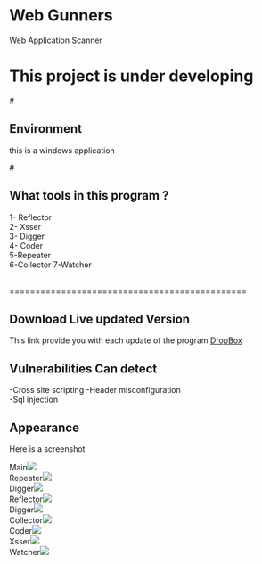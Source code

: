 # Web Gunners <br />
Web Application Scanner 

<h1>This project is under developing</h1>
#<h2> Environment</h2>
this is a windows application<br /> 

#<h2> What tools in this  program ? </h2>
 1- Reflector </br>
 2- Xsser <br>
 3- Digger</br>
 4- Coder</br>
 5-Repeater</br>
 6-Collector
 7-Watcher
 
<br />
==============================================<br />

<h2>Download Live updated Version</h2>
This link provide you with each update of the program 
<a href='https://www.dropbox.com/s/dpk5j1izdxajqag/Web%20Gunners%20Beta.exe?dl=0' >
DropBox
</a>


<h2>Vulnerabilities Can detect</h2>
-Cross site scripting    
-Header misconfiguration </br>
     -Sql injection
<br /> 
<h2> Appearance </h2>
Here is a screenshot
<br /> 


Main<img src='http://i.imgur.com/XiH1jQx.png' /></br>
Repeater<img src='http://i.imgur.com/snyiDkF.png' /></br>
Digger<img src='http://i.imgur.com/YJO99qE.png' /></br>
Reflector<img src='http://i.imgur.com/lBrZFkY.png' /></br>
Digger<img src='http://i.imgur.com/WjfiXWs.png' /></br>
Collector<img src='http://i.imgur.com/Yjsvvcg.png' /></br>
Coder<img src='http://i.imgur.com/dEsxUCC.png' /></br>
Xsser<img src='http://i.imgur.com/9EYHrew.png' /></br>
Watcher<img src='http://i.imgur.com/D3DNOtM.png' /></br>
 

<br /><br /><br /><br /><br /><br /><br /><br /><br /><br /><br /><br /><br /><br /><br />
